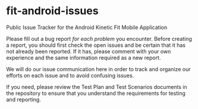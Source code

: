 # fit-android-issues
Public Issue Tracker for the Android Kinetic Fit Mobile Application

Please fill out a bug report *for each problem* you encounter. Before creating a report, you should first check the open issues and be certain that it has not already been reported. If it has, please comment with your own experience and the same information required as a new report.

We will do our issue communication here in order to track and organize our efforts on each issue and to avoid confusing issues. 

If you need, please review the Test Plan and Test Scenarios documents in the repository to ensure that you understand the requirements for testing and reporting.
